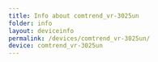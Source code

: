 ```yaml
---
title: Info about comtrend_vr-3025un
folder: info
layout: deviceinfo
permalink: /devices/comtrend_vr-3025un/
device: comtrend_vr-3025un
---
```


